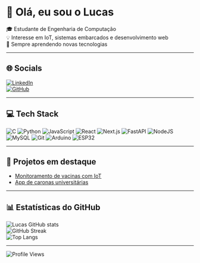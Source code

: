 # 👋 Olá, eu sou o Lucas  

🎓 Estudante de Engenharia de Computação  
💡 Interesse em IoT, sistemas embarcados e desenvolvimento web  
🚀 Sempre aprendendo novas tecnologias  

---

## 🌐 Socials
[![LinkedIn](https://img.shields.io/badge/LinkedIn-%230077B5.svg?logo=linkedin&logoColor=white)](https://www.linkedin.com/in/lucasv-berti)  
[![GitHub](https://img.shields.io/badge/GitHub-181717.svg?logo=github&logoColor=white)](https://github.com/Bertidev)

---

## 💻 Tech Stack
![C](https://img.shields.io/badge/C-%2300599C.svg?style=for-the-badge&logo=c&logoColor=white) 
![Python](https://img.shields.io/badge/Python-3670A0?style=for-the-badge&logo=python&logoColor=ffdd54) 
![JavaScript](https://img.shields.io/badge/JavaScript-%23323330.svg?style=for-the-badge&logo=javascript&logoColor=%23F7DF1E) 
![React](https://img.shields.io/badge/React-%2320232a.svg?style=for-the-badge&logo=react&logoColor=%2361DAFB) 
![Next.js](https://img.shields.io/badge/Next.js-black?style=for-the-badge&logo=next.js&logoColor=white) 
![FastAPI](https://img.shields.io/badge/FastAPI-009688?style=for-the-badge&logo=fastapi&logoColor=white) 
![NodeJS](https://img.shields.io/badge/Node.js-6DA55F?style=for-the-badge&logo=node.js&logoColor=white) 
![MySQL](https://img.shields.io/badge/MySQL-4479A1.svg?style=for-the-badge&logo=mysql&logoColor=white) 
![Git](https://img.shields.io/badge/Git-F05033.svg?style=for-the-badge&logo=git&logoColor=white) 
![Arduino](https://img.shields.io/badge/Arduino-00979D?style=for-the-badge&logo=arduino&logoColor=white) 
![ESP32](https://img.shields.io/badge/ESP32-000000.svg?style=for-the-badge&logo=espressif&logoColor=white) 

---

## 🌟 Projetos em destaque
- [Monitoramento de vacinas com IoT](https://github.com/Bertidev/projeto-iot)  
- [App de caronas universitárias](https://github.com/Bertidev/caronas)  

---

## 📊 Estatísticas do GitHub
![Lucas GitHub stats](https://github-readme-stats.vercel.app/api?username=Bertidev&show_icons=true&theme=tokyonight)<br/>
![GitHub Streak](https://streak-stats.demolab.com/?user=Bertidev&theme=tokyonight&hide_border=false)<br/>
![Top Langs](https://github-readme-stats.vercel.app/api/top-langs/?username=Bertidev&layout=compact&theme=tokyonight)

---

![Profile Views](https://komarev.com/ghpvc/?username=Bertidev&color=blue)

